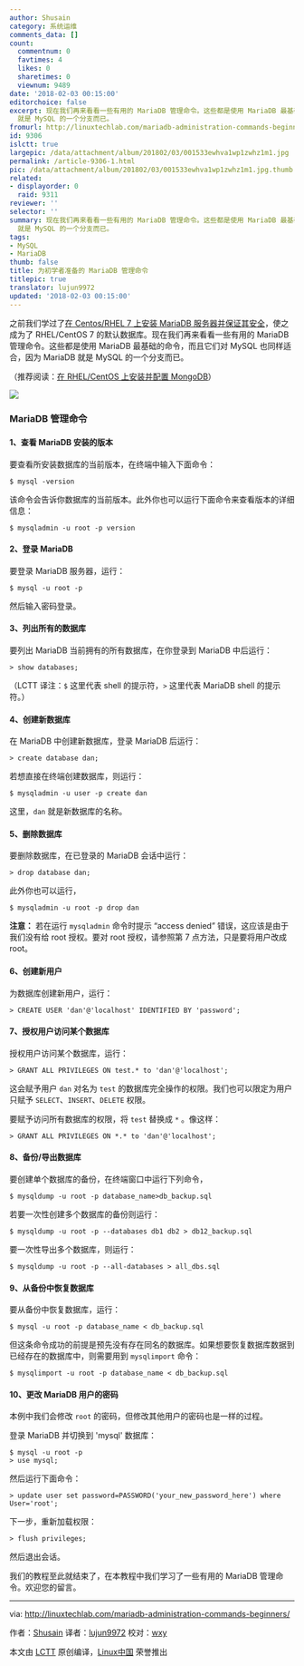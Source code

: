 ```yaml
---
author: Shusain
category: 系统运维
comments_data: []
count:
  commentnum: 0
  favtimes: 4
  likes: 0
  sharetimes: 0
  viewnum: 9489
date: '2018-02-03 00:15:00'
editorchoice: false
excerpt: 现在我们再来看看一些有用的 MariaDB 管理命令。这些都是使用 MariaDB 最基础的命令，而且它们对 MySQL 也同样适合，因为 Mariadb
  就是 MySQL 的一个分支而已。
fromurl: http://linuxtechlab.com/mariadb-administration-commands-beginners/
id: 9306
islctt: true
largepic: /data/attachment/album/201802/03/001533ewhva1wp1zwhz1m1.jpg
permalink: /article-9306-1.html
pic: /data/attachment/album/201802/03/001533ewhva1wp1zwhz1m1.jpg.thumb.jpg
related:
- displayorder: 0
  raid: 9311
reviewer: ''
selector: ''
summary: 现在我们再来看看一些有用的 MariaDB 管理命令。这些都是使用 MariaDB 最基础的命令，而且它们对 MySQL 也同样适合，因为 Mariadb
  就是 MySQL 的一个分支而已。
tags:
- MySQL
- MariaDB
thumb: false
title: 为初学者准备的 MariaDB 管理命令
titlepic: true
translator: lujun9972
updated: '2018-02-03 00:15:00'
---
```


之前我们学过了[在 Centos/RHEL 7 上安装 MariaDB 服务器并保证其安全](http://linuxtechlab.com/installing-configuring-mariadb-rhelcentos/)，使之成为了 RHEL/CentOS 7 的默认数据库。现在我们再来看看一些有用的 MariaDB 管理命令。这些都是使用 MariaDB 最基础的命令，而且它们对 MySQL 也同样适合，因为 MariaDB 就是 MySQL 的一个分支而已。


（推荐阅读：[在 RHEL/CentOS 上安装并配置 MongoDB](http://linuxtechlab.com/mongodb-installation-configuration-rhelcentos/)）


![](/data/attachment/album/201802/03/001533ewhva1wp1zwhz1m1.jpg)


### MariaDB 管理命令


#### 1、查看 MariaDB 安装的版本


要查看所安装数据库的当前版本，在终端中输入下面命令：



```
$ mysql -version

```

该命令会告诉你数据库的当前版本。此外你也可以运行下面命令来查看版本的详细信息：



```
$ mysqladmin -u root -p version

```

#### 2、登录 MariaDB


要登录 MariaDB 服务器，运行：



```
$ mysql -u root -p

```

然后输入密码登录。


#### 3、列出所有的数据库


要列出 MariaDB 当前拥有的所有数据库，在你登录到 MariaDB 中后运行：



```
> show databases;

```

（LCTT 译注：`$` 这里代表 shell 的提示符，`>` 这里代表 MariaDB shell 的提示符。）


#### 4、创建新数据库


在 MariaDB 中创建新数据库，登录 MariaDB 后运行：



```
> create database dan;

```

若想直接在终端创建数据库，则运行：



```
$ mysqladmin -u user -p create dan

```

这里，`dan` 就是新数据库的名称。


#### 5、删除数据库


要删除数据库，在已登录的 MariaDB 会话中运行：



```
> drop database dan;

```

此外你也可以运行，



```
$ mysqladmin -u root -p drop dan

```

**注意：** 若在运行 `mysqladmin` 命令时提示 “access denied” 错误，这应该是由于我们没有给 root 授权。要对 root 授权，请参照第 7 点方法，只是要将用户改成 root。


#### 6、创建新用户


为数据库创建新用户，运行：



```
> CREATE USER 'dan'@'localhost' IDENTIFIED BY 'password';

```

#### 7、授权用户访问某个数据库


授权用户访问某个数据库，运行：



```
> GRANT ALL PRIVILEGES ON test.* to 'dan'@'localhost';

```

这会赋予用户 `dan` 对名为 `test` 的数据库完全操作的权限。我们也可以限定为用户只赋予 `SELECT`、`INSERT`、`DELETE` 权限。


要赋予访问所有数据库的权限，将 `test` 替换成 `*` 。像这样：



```
> GRANT ALL PRIVILEGES ON *.* to 'dan'@'localhost';

```

#### 8、备份/导出数据库


要创建单个数据库的备份，在终端窗口中运行下列命令，



```
$ mysqldump -u root -p database_name>db_backup.sql

```

若要一次性创建多个数据库的备份则运行：



```
$ mysqldump -u root -p --databases db1 db2 > db12_backup.sql

```

要一次性导出多个数据库，则运行：



```
$ mysqldump -u root -p --all-databases > all_dbs.sql

```

#### 9、从备份中恢复数据库


要从备份中恢复数据库，运行：



```
$ mysql -u root -p database_name < db_backup.sql

```

但这条命令成功的前提是预先没有存在同名的数据库。如果想要恢复数据库数据到已经存在的数据库中，则需要用到 `mysqlimport` 命令：



```
$ mysqlimport -u root -p database_name < db_backup.sql

```

#### 10、更改 MariaDB 用户的密码


本例中我们会修改 `root` 的密码，但修改其他用户的密码也是一样的过程。


登录 MariaDB 并切换到 'mysql' 数据库：



```
$ mysql -u root -p
> use mysql;

```

然后运行下面命令：



```
> update user set password=PASSWORD('your_new_password_here') where User='root';

```

下一步，重新加载权限：



```
> flush privileges;

```

然后退出会话。


我们的教程至此就结束了，在本教程中我们学习了一些有用的 MariaDB 管理命令。欢迎您的留言。




---


via: <http://linuxtechlab.com/mariadb-administration-commands-beginners/>


作者：[Shusain](http://linuxtechlab.com/author/shsuain/) 译者：[lujun9972](https://github.com/lujun9972) 校对：[wxy](https://github.com/wxy)


本文由 [LCTT](https://github.com/LCTT/TranslateProject) 原创编译，[Linux中国](https://linux.cn/) 荣誉推出